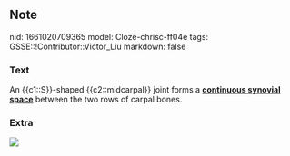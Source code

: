 ## Note
nid: 1661020709365
model: Cloze-chrisc-ff04e
tags: GSSE::!Contributor::Victor_Liu
markdown: false

### Text
An {{c1::S}}-shaped {{c2::midcarpal}} joint forms a
<b><u>continuous synovial space</u></b> between the two rows of
carpal bones.

### Extra
<img src="paste-cd22f0bf4f647c43ec2ebbd50c0fa8fdc7446c06.jpg">
